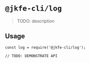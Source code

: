 # `@jkfe-cli/log`

> TODO: description

## Usage

```
const log = require('@jkfe-cli/log');

// TODO: DEMONSTRATE API
```
